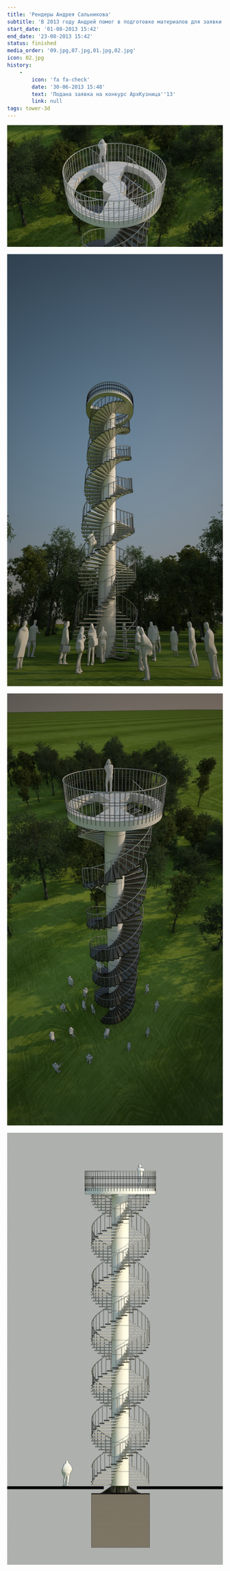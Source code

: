 ```yaml
---
title: 'Рендеры Андрея Сальникова'
subtitle: 'В 2013 году Андрей помог в подготовке материалов для заявки на фестиваль АрхКузница и создал первые компьютерные визуализации Башни.'
start_date: '01-08-2013 15:42'
end_date: '23-08-2013 15:42'
status: finished
media_order: '09.jpg,07.jpg,01.jpg,02.jpg'
icon: 02.jpg
history:
    -
        icon: 'fa fa-check'
        date: '30-06-2013 15:48'
        text: 'Подана заявка на конкурс АрхКузница''13'
        link: null
tags: tower-3d
---
```


![](09.jpg)

![](01.jpg)

![](02.jpg)

![](07.jpg)
